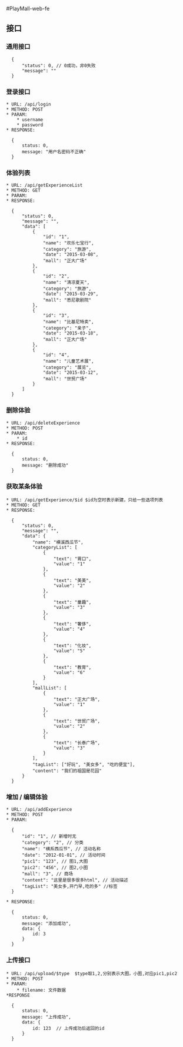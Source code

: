 #PlayMall-web-fe

## 接口

### 通用接口
  ```
    {
        "status": 0, // 0成功，非0失败
        "message": ""
    }

  ```

### 登录接口

    * URL: /api/login
    * METHOD: POST
    * PARAM: 
        * username
        * password
    * RESPONSE: 

  ```
    {
        status: 0,
        message: "用户名密码不正确"
    }
  ```

### 体验列表


    * URL: /api/getExperienceList
    * METHOD: GET
    * PARAM: 
    * RESPONSE: 

  ```
    {
        "status": 0,
        "message": "",
        "data": [
            {
                "id": "1",
                "name": "欢乐七宝行",
                "category": "旅游",
                "date": "2015-03-08",
                "mall": "正大广场"
            },
            {
                "id": "2",
                "name": "清凉夏天",
                "category": "旅游",
                "date": "2015-03-29",
                "mall": "悉尼歌剧院"
            },
            {
                "id": "3",
                "name": "比基尼特卖",
                "category": "亲子",
                "date": "2015-03-18",
                "mall": "正大广场"
            },
            {
                "id": "4",
                "name": "儿童艺术展",
                "category": "展览",
                "date": "2015-03-12",
                "mall": "世贸广场"
            }
        ]
    }
  ```

### 删除体验

    * URL: /api/deleteExperience
    * METHOD: POST
    * PARAM: 
        * id
    * RESPONSE: 

  ```
    {
        status: 0,
        message: "删除成功"
    }
  ```

### 获取某条体验

    * URL: /api/getExperience/$id $id为空时表示新建，只给一些选项列表
    * METHOD: GET
    * RESPONSE: 

  ```
    {
        "status": 0,
        "message": "",
        "data": {
            "name": "横溪西瓜节",
            "categoryList": [
                {
                    "text": "胃口",
                    "value": "1"
                },
                {
                    "text": "美美",
                    "value": "2"
                },
                {
                    "text": "童趣",
                    "value": "3"
                },
                {
                    "text": "奢侈",
                    "value": "4"
                },
                {
                    "text": "化妆",
                    "value": "5"
                },
                {
                    "text": "教育",
                    "value": "6"
                }
            ],
            "mallList": [
                {
                    "text": "正大广场",
                    "value": "1"
                },
                {
                    "text": "世贸广场",
                    "value": "2"
                },
                {
                    "text": "长泰广场",
                    "value": "3"
                }
            ],
            "tagList": ["好玩", "美女多", "吃的便宜"],
            "content": "我们的祖国是花园"
        }
    }
  ```

### 增加 / 编辑体验

    * URL: /api/addExperience
    * METHOD: POST
    * PARAM: 

  ```
    {
        "id": "1", // 新增时无
        "category": "2", // 分类
        "name": "横系西瓜节", // 活动名称
        "date": "2012-01-01", // 活动时间
        "pic1": "123", // 图1,大图
        "pic2": "456", // 图2,小图
        "mall": "3", // 商场
        "content": "这里是很多很多html", // 活动描述
        "tagList": "美女多,开门早,吃的多" //标签
    }
  ```

    * RESPONSE: 

  ```
    {
        status: 0,
        message: "添加成功",
        data: {
            id: 3
        }
    }
  ```

### 上传接口

    * URL: /api/upload/$type  $type取1,2,分别表示大图，小图,对应pic1,pic2
    * METHOD: POST
    * PARAM: 
        * filename: 文件数据
    *RESPONSE

  ```
    {
        status: 0,
        message: "上传成功",
        data: {
            id: 123  // 上传成功后返回的id
        }
    }
  ```
